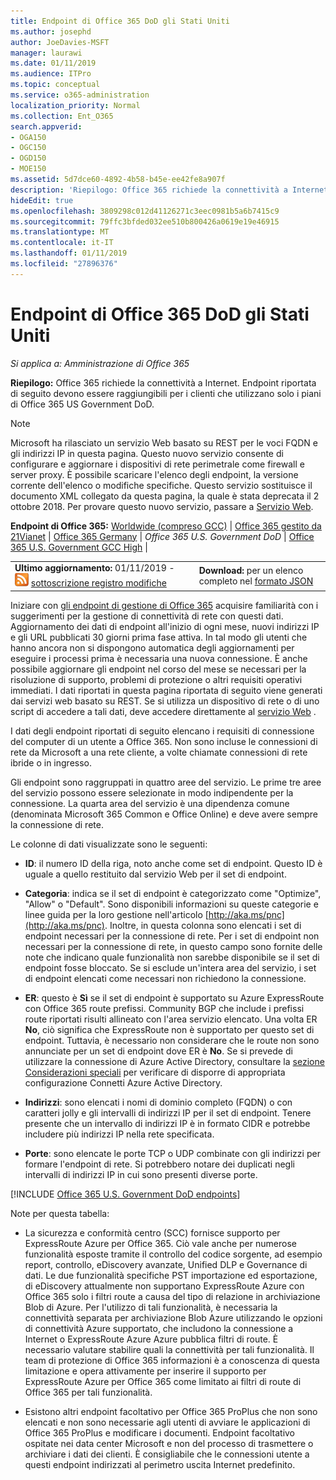 ```yaml
---
title: Endpoint di Office 365 DoD gli Stati Uniti
ms.author: josephd
author: JoeDavies-MSFT
manager: laurawi
ms.date: 01/11/2019
ms.audience: ITPro
ms.topic: conceptual
ms.service: o365-administration
localization_priority: Normal
ms.collection: Ent_O365
search.appverid:
- OGA150
- OGC150
- OGD150
- MOE150
ms.assetid: 5d7dce60-4892-4b58-b45e-ee42fe8a907f
description: 'Riepilogo: Office 365 richiede la connettività a Internet. Endpoint riportata di seguito devono essere raggiungibili per i clienti che utilizzano solo i piani di Office 365 US Government DoD.'
hideEdit: true
ms.openlocfilehash: 3809298c012d41126271c3eec0981b5a6b7415c9
ms.sourcegitcommit: 79ffc3bfded032ee510b800426a0619e19e46915
ms.translationtype: MT
ms.contentlocale: it-IT
ms.lasthandoff: 01/11/2019
ms.locfileid: "27896376"
---
```

# <a name="office-365-us-government-dod-endpoints"></a>Endpoint di Office 365 DoD gli Stati Uniti

*Si applica a: Amministrazione di Office 365*

 **Riepilogo:** Office 365 richiede la connettività a Internet. Endpoint riportata di seguito devono essere raggiungibili per i clienti che utilizzano solo i piani di Office 365 US Government DoD.
  
> [!NOTE]
> Microsoft ha rilasciato un servizio Web basato su REST per le voci FQDN e gli indirizzi IP in questa pagina. Questo nuovo servizio consente di configurare e aggiornare i dispositivi di rete perimetrale come firewall e server proxy. È possibile scaricare l'elenco degli endpoint, la versione corrente dell'elenco o modifiche specifiche. Questo servizio sostituisce il documento XML collegato da questa pagina, la quale è stata deprecata il 2 ottobre 2018. Per provare questo nuovo servizio, passare a [Servizio Web](office-365-ip-web-service.md).
  
 **Endpoint di Office 365:** [Worldwide (compreso GCC)](urls-and-ip-address-ranges.md) | [Office 365 gestito da 21Vianet](urls-and-ip-address-ranges-21vianet.md)  | [Office 365 Germany](office-365-germany-endpoints.md) | *Office 365 U.S. Government DoD* | [Office 365 U.S. Government GCC High](office-365-u-s-government-gcc-high-endpoints.md) |
  
|||
|:-----|:-----|
|**Ultimo aggiornamento:** 01/11/2019 - ![RSS](media/5dc6bb29-25db-4f44-9580-77c735492c4b.png) [sottoscrizione registro modifiche](https://endpoints.office.com/version/USGOVDoD?allversions=true&format=rss&clientrequestid=b10c5ed1-bad1-445f-b386-b919946339a7) <br/> |**Download:** per un elenco completo nel [formato JSON](https://endpoints.office.com/endpoints/USGOVDoD?clientrequestid=b10c5ed1-bad1-445f-b386-b919946339a7) <br/> |
   
 Iniziare con [gli endpoint di gestione di Office 365](managing-office-365-endpoints.md) acquisire familiarità con i suggerimenti per la gestione di connettività di rete con questi dati. Aggiornamento dei dati di endpoint all'inizio di ogni mese, nuovi indirizzi IP e gli URL pubblicati 30 giorni prima fase attiva. In tal modo gli utenti che hanno ancora non si dispongono automatica degli aggiornamenti per eseguire i processi prima è necessaria una nuova connessione. È anche possibile aggiornare gli endpoint nel corso del mese se necessari per la risoluzione di supporto, problemi di protezione o altri requisiti operativi immediati. I dati riportati in questa pagina riportata di seguito viene generati dai servizi web basato su REST. Se si utilizza un dispositivo di rete o di uno script di accedere a tali dati, deve accedere direttamente al [servizio Web](office-365-ip-web-service.md) .

I dati degli endpoint riportati di seguito elencano i requisiti di connessione del computer di un utente a Office 365. Non sono incluse le connessioni di rete da Microsoft a una rete cliente, a volte chiamate connessioni di rete ibride o in ingresso.

Gli endpoint sono raggruppati in quattro aree del servizio. Le prime tre aree del servizio possono essere selezionate in modo indipendente per la connessione. La quarta area del servizio è una dipendenza comune (denominata Microsoft 365 Common e Office Online) e deve avere sempre la connessione di rete.

Le colonne di dati visualizzate sono le seguenti:

- **ID**: il numero ID della riga, noto anche come set di endpoint. Questo ID è uguale a quello restituito dal servizio Web per il set di endpoint.

- **Categoria**: indica se il set di endpoint è categorizzato come "Optimize", "Allow" o "Default". Sono disponibili informazioni su queste categorie e linee guida per la loro gestione nell'articolo [http://aka.ms/pnc](http://aka.ms/pnc). Inoltre, in questa colonna sono elencati i set di endpoint necessari per la connessione di rete. Per i set di endpoint non necessari per la connessione di rete, in questo campo sono fornite delle note che indicano quale funzionalità non sarebbe disponibile se il set di endpoint fosse bloccato. Se si esclude un'intera area del servizio, i set di endpoint elencati come necessari non richiedono la connessione.

- **ER**: questo è **Sì** se il set di endpoint è supportato su Azure ExpressRoute con Office 365 route prefissi. Community BGP che include i prefissi route riportati risulti allineato con l'area servizio elencato. Una volta ER **No**, ciò significa che ExpressRoute non è supportato per questo set di endpoint. Tuttavia, è necessario non considerare che le route non sono annunciate per un set di endpoint dove ER è **No**. Se si prevede di utilizzare la connessione di Azure Active Directory, consultare la [sezione Considerazioni speciali](https://docs.microsoft.com/azure/active-directory/connect/active-directory-AADconnect-instances#microsoft-azure-government-cloud) per verificare di disporre di appropriata configurazione Connetti Azure Active Directory.

- **Indirizzi**: sono elencati i nomi di dominio completo (FQDN) o con caratteri jolly e gli intervalli di indirizzi IP per il set di endpoint. Tenere presente che un intervallo di indirizzi IP è in formato CIDR e potrebbe includere più indirizzi IP nella rete specificata.
 
- **Porte**: sono elencate le porte TCP o UDP combinate con gli indirizzi per formare l'endpoint di rete. Si potrebbero notare dei duplicati negli intervalli di indirizzi IP in cui sono presenti diverse porte.
 
[!INCLUDE [Office 365 U.S. Government DoD endpoints](./includes/office-365-u.s.-government-dod-endpoints.md)]
  
Note per questa tabella:

- La sicurezza e conformità centro (SCC) fornisce supporto per ExpressRoute Azure per Office 365. Ciò vale anche per numerose funzionalità esposte tramite il controllo del codice sorgente, ad esempio report, controllo, eDiscovery avanzate, Unified DLP e Governance di dati. Le due funzionalità specifiche PST importazione ed esportazione, di eDiscovery attualmente non supportano ExpressRoute Azure con Office 365 solo i filtri route a causa del tipo di relazione in archiviazione Blob di Azure. Per l'utilizzo di tali funzionalità, è necessaria la connettività separata per archiviazione Blob Azure utilizzando le opzioni di connettività Azure supportato, che includono la connessione a Internet o ExpressRoute Azure Azure pubblica filtri di route. È necessario valutare stabilire quali la connettività per tali funzionalità. Il team di protezione di Office 365 informazioni è a conoscenza di questa limitazione e opera attivamente per inserire il supporto per ExpressRoute Azure per Office 365 come limitato ai filtri di route di Office 365 per tali funzionalità.

- Esistono altri endpoint facoltativo per Office 365 ProPlus che non sono elencati e non sono necessarie agli utenti di avviare le applicazioni di Office 365 ProPlus e modificare i documenti. Endpoint facoltativo ospitate nei data center Microsoft e non del processo di trasmettere o archiviare i dati dei clienti. È consigliabile che le connessioni utente a questi endpoint indirizzati al perimetro uscita Internet predefinito.
